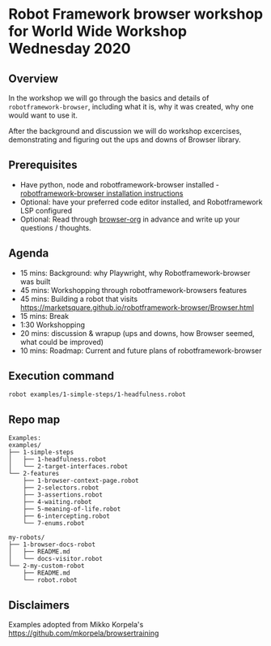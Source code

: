 # Robot Framework browser workshop for World Wide Workshop Wednesday 2020
## Overview
In the workshop we will go through the basics and details of `robotframework-browser`, including what it is, why it was created, why one would want to use it.

After the background and discussion we will do workshop excercises, demonstrating and figuring out the ups and downs of Browser library.

## Prerequisites
- Have python, node and robotframework-browser installed 
		- [robotframework-browser installation instructions](https://github.com/MarketSquare/robotframework-browser#installation-instructions)
- Optional: have your preferred code editor installed, and Robotframework LSP configured
- Optional: Read through [browser-org](https://robotframework-browser.org/) in advance and write up your questions / thoughts.

## Agenda
- 15 mins: Background: why Playwright, why Robotframework-browser was built
- 45 mins: Workshopping through robotframework-browsers features
- 45 mins: Building a robot that visits https://marketsquare.github.io/robotframework-browser/Browser.html
- 15 mins: Break
- 1:30 Workshopping
- 20 mins: discussion & wrapup (ups and downs, how Browser seemed, what could be improved)
- 10 mins: Roadmap: Current and future plans of robotframework-browser

## Execution command
`robot examples/1-simple-steps/1-headfulness.robot`

## Repo map

```
Examples:
examples/
├── 1-simple-steps
│   ├── 1-headfulness.robot
│   └── 2-target-interfaces.robot
└── 2-features
    ├── 1-browser-context-page.robot
    ├── 2-selectors.robot
    ├── 3-assertions.robot
    ├── 4-waiting.robot
    ├── 5-meaning-of-life.robot
    ├── 6-intercepting.robot
    └── 7-enums.robot

my-robots/
├── 1-browser-docs-robot
│   ├── README.md
│   └── docs-visitor.robot
└── 2-my-custom-robot
    ├── README.md
    └── robot.robot
```

## Disclaimers

Examples adopted from Mikko Korpela's https://github.com/mkorpela/browsertraining 
